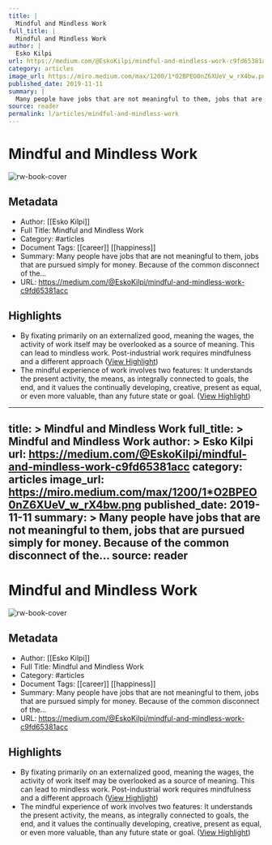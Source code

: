 ```yaml
---
title: |
  Mindful and Mindless Work
full_title: |
  Mindful and Mindless Work
author: |
  Esko Kilpi
url: https://medium.com/@EskoKilpi/mindful-and-mindless-work-c9fd65381acc
category: articles
image_url: https://miro.medium.com/max/1200/1*O2BPEO0nZ6XUeV_w_rX4bw.png
published_date: 2019-11-11
summary: |
  Many people have jobs that are not meaningful to them, jobs that are pursued simply for money. Because of the common disconnect of the…
source: reader
permalink: l/articles/mindful-and-mindless-work
---
```

# Mindful and Mindless Work

![rw-book-cover](https://miro.medium.com/max/1200/1*O2BPEO0nZ6XUeV_w_rX4bw.png)

## Metadata
- Author: [[Esko Kilpi]]
- Full Title: Mindful and Mindless Work
- Category: #articles
- Document Tags: [[career]] [[happiness]] 
- Summary: Many people have jobs that are not meaningful to them, jobs that are pursued simply for money. Because of the common disconnect of the…
- URL: https://medium.com/@EskoKilpi/mindful-and-mindless-work-c9fd65381acc

## Highlights
- By fixating primarily on an externalized good, meaning the wages, the activity of work itself may be overlooked as a source of meaning. This can lead to mindless work. Post-industrial work requires mindfulness and a different approach ([View Highlight](https://read.readwise.io/read/01hrt55e4rg721h9pnf621c97f))
- The mindful experience of work involves two features: It understands the present activity, the means, as integrally connected to goals, the end, and it values the continually developing, creative, present as equal, or even more valuable, than any future state or goal. ([View Highlight](https://read.readwise.io/read/01hrt5h3d2ttzyzvg5q79g24ck))


---
title: >
  Mindful and Mindless Work
full_title: >
  Mindful and Mindless Work
author: >
  Esko Kilpi
url: https://medium.com/@EskoKilpi/mindful-and-mindless-work-c9fd65381acc
category: articles
image_url: https://miro.medium.com/max/1200/1*O2BPEO0nZ6XUeV_w_rX4bw.png
published_date: 2019-11-11
summary: >
  Many people have jobs that are not meaningful to them, jobs that are pursued simply for money. Because of the common disconnect of the…
source: reader
---
# Mindful and Mindless Work

![rw-book-cover](https://miro.medium.com/max/1200/1*O2BPEO0nZ6XUeV_w_rX4bw.png)

## Metadata
- Author: [[Esko Kilpi]]
- Full Title: Mindful and Mindless Work
- Category: #articles
- Document Tags: [[career]] [[happiness]] 
- Summary: Many people have jobs that are not meaningful to them, jobs that are pursued simply for money. Because of the common disconnect of the…
- URL: https://medium.com/@EskoKilpi/mindful-and-mindless-work-c9fd65381acc

## Highlights
- By fixating primarily on an externalized good, meaning the wages, the activity of work itself may be overlooked as a source of meaning. This can lead to mindless work. Post-industrial work requires mindfulness and a different approach ([View Highlight](https://read.readwise.io/read/01hrt55e4rg721h9pnf621c97f))
- The mindful experience of work involves two features: It understands the present activity, the means, as integrally connected to goals, the end, and it values the continually developing, creative, present as equal, or even more valuable, than any future state or goal. ([View Highlight](https://read.readwise.io/read/01hrt5h3d2ttzyzvg5q79g24ck))


